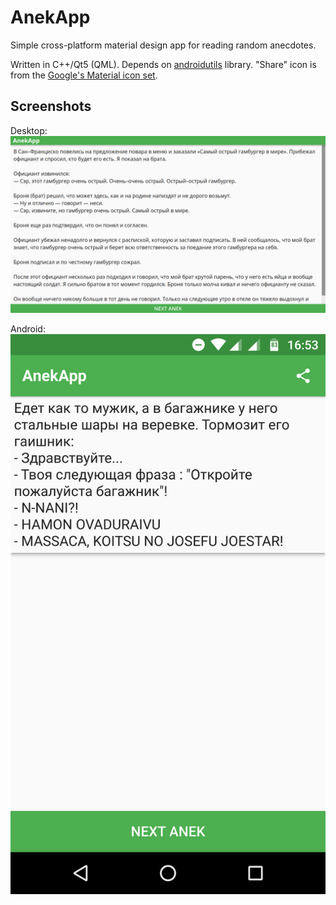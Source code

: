 # AnekApp

Simple cross-platform material design app for reading random anecdotes. 

Written in C++/Qt5 (QML). Depends on [androidutils](https://github.com/vasyukvv42/androidutils) library.
"Share" icon is from the [Google's Material icon set](https://github.com/google/material-design-icons).

## Screenshots

Desktop:
![Desktop Screenshot](screenshot_desktop.png)

Android:
![Android Screenshot](screenshot_android.png)